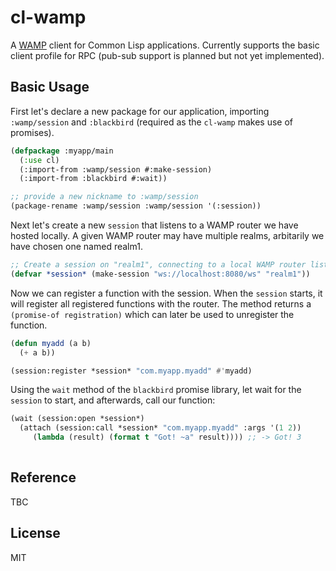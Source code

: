 # cl-wamp
A [WAMP](https://wamp-proto.org/) client for Common Lisp applications. Currently supports the basic client profile for RPC (pub-sub support is planned but not yet implemented). 

## Basic Usage
First let's declare a new package for our application, importing `:wamp/session` and `:blackbird` (required as the `cl-wamp` makes use of promises). 

```cl
(defpackage :myapp/main
  (:use cl) 
  (:import-from :wamp/session #:make-session)
  (:import-from :blackbird #:wait))

;; provide a new nickname to :wamp/session
(package-rename :wamp/session :wamp/session '(:session))
```
Next let's create a new `session` that listens to a WAMP router we have hosted locally. A given WAMP router may have multiple realms, arbitarily we have chosen one named realm1. 

```cl
;; Create a session on "realm1", connecting to a local WAMP router listening on 8080. 
(defvar *session* (make-session "ws://localhost:8080/ws" "realm1"))
```

Now we can register a function with the session. When the `session` starts, it will register all registered functions with the router. The method returns a `(promise-of registration)` which can later be used to unregister the function. 
```cl
(defun myadd (a b)
  (+ a b))

(session:register *session* "com.myapp.myadd" #'myadd)
```
Using the `wait` method of the `blackbird` promise library, let wait for the `session` to start, and afterwards, call our function:
```cl
(wait (session:open *session*)
  (attach (session:call *session* "com.myapp.myadd" :args '(1 2))
     (lambda (result) (format t "Got! ~a" result)))) ;; -> Got! 3
  
```

## Reference 
TBC

## License 
MIT
